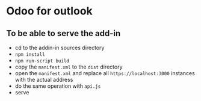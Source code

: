 # Odoo for outlook

## To be able to serve the add-in

- cd to the addin-in sources directory
- `npm install`
- `npm run-script build`
- copy the `manifest.xml` to the `dist` directory
- open the `manifest.xml` and replace all `https://localhost:3000` instances with the actual address
- do the same operation with `api.js`
- serve
